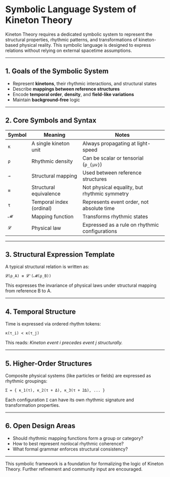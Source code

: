 # Symbolic Language System of Kineton Theory

Kineton Theory requires a dedicated symbolic system to represent the structural properties, rhythmic patterns, and transformations of kineton-based physical reality. This symbolic language is designed to express relations without relying on external spacetime assumptions.

---

## 1. Goals of the Symbolic System

- Represent **kinetons**, their rhythmic interactions, and structural states
- Describe **mappings between reference structures**
- Encode **temporal order**, **density**, and **field-like variations**
- Maintain **background-free** logic

---

## 2. Core Symbols and Syntax

| Symbol | Meaning | Notes |
|--------|--------|-------|
| `κ` | A single kineton unit | Always propagating at light-speed |
| `ρ` | Rhythmic density | Can be scalar or tensorial (`ρ_{μν}`) |
| `→` | Structural mapping | Used between reference structures |
| `≡` | Structural equivalence | Not physical equality, but rhythmic symmetry |
| `τ` | Temporal index (ordinal) | Represents event order, not absolute time |
| `𝓜` | Mapping function | Transforms rhythmic states |
| `𝓛` | Physical law | Expressed as a rule on rhythmic configurations |

---

## 3. Structural Expression Template

A typical structural relation is written as:

```
𝓛(ρ_A) ≡ 𝓛'(𝓜(ρ_B))
```

This expresses the invariance of physical laws under structural mapping from reference B to A.

---

## 4. Temporal Structure

Time is expressed via ordered rhythm tokens:

```
κ(τ_i) ≺ κ(τ_j)
```

This reads: *Kineton event i precedes event j structurally.*

---

## 5. Higher-Order Structures

Composite physical systems (like particles or fields) are expressed as rhythmic groupings:

```
Σ = { κ_1(τ), κ_2(τ + Δ), κ_3(τ + 2Δ), ... }
```

Each configuration `Σ` can have its own rhythmic signature and transformation properties.

---

## 6. Open Design Areas

- Should rhythmic mapping functions form a group or category?
- How to best represent nonlocal rhythmic coherence?
- What formal grammar enforces structural consistency?

---

This symbolic framework is a foundation for formalizing the logic of Kineton Theory. Further refinement and community input are encouraged.

